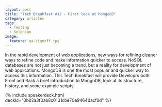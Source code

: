 ```yaml
---
layout: post
title: "Tech Breakfast #12 - First look at MongoDB"
category: articles
tags: 
  - Testing
  - Selenium
image:
  feature: qa-signoff.jpg
---
```


In the rapid development of web applications, new ways for refining cleaner ways to refine code and make information quicker to access. NoSQL databases are not just becoming a trend, but a reality for development of web applications. MongoDB is one the most popular and quicker way to access this information. This Tech Breakfast will provide Developrs both Front and Back a brief introduction to MongoDB, look at its structure, history, and some example scripts. 

{% include speakerdeck.html deckId="0bd2a3f0ab8c0131cbe70e9464dacf0d" %}
